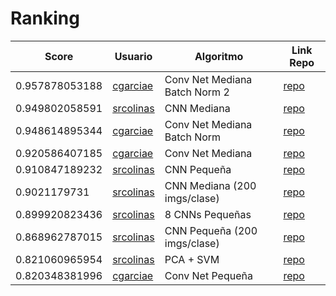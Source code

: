 # Ranking
| Score | Usuario |	Algoritmo | Link Repo |
| - | - | - | - |
| 0.957878053188 | [cgarciae](https://github.com/cgarciae) | Conv Net Mediana Batch Norm 2 | [repo](https://github.com/cgarciae/supervised-avanzado-german-traffic-signs/tree/feature/red-mediana-plus2) |
| 0.949802058591| [srcolinas](https://github.com/srcolinas) | CNN Mediana | [repo](https://github.com/srcolinas/supervised-avanzado-german-traffic-signs/tree/solution1)|
| 0.948614895344 | [cgarciae](https://github.com/cgarciae) | Conv Net Mediana Batch Norm | [repo](https://github.com/cgarciae/supervised-avanzado-german-traffic-signs/tree/feature/red-mediana-plus) |
| 0.920586407185 | [cgarciae](https://github.com/cgarciae) | Conv Net Mediana | [repo](https://github.com/cgarciae/supervised-avanzado-german-traffic-signs/tree/feature/red-mediana) |
| 0.910847189232| [srcolinas](https://github.com/srcolinas) | CNN Pequeña| [repo](https://github.com/srcolinas/supervised-avanzado-german-traffic-signs/tree/solution3)|
| 0.9021179731| [srcolinas](https://github.com/srcolinas) | CNN Mediana (200 imgs/clase)| [repo](https://github.com/srcolinas/supervised-avanzado-german-traffic-signs/tree/solution2)|
| 0.899920823436| [srcolinas](https://github.com/srcolinas) | 8 CNNs Pequeñas| [repo](https://github.com/srcolinas/supervised-avanzado-german-traffic-signs/tree/solution5)|
| 0.868962787015| [srcolinas](https://github.com/srcolinas) | CNN Pequeña (200 imgs/clase)| [repo](https://github.com/srcolinas/supervised-avanzado-german-traffic-signs/tree/solution4)|
| 0.821060965954| [srcolinas](https://github.com/srcolinas) | PCA + SVM | [repo](https://github.com/srcolinas/supervised-avanzado-german-traffic-signs/tree/solution6)|
| 0.820348381996 | [cgarciae](https://github.com/cgarciae) | Conv Net Pequeña | [repo](https://github.com/cgarciae/supervised-avanzado-german-traffic-signs/tree/feature/solucion-basica) |

